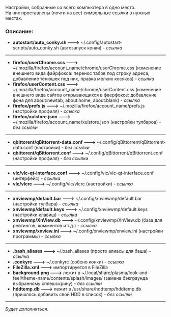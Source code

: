 Настройки, собранные со всего компьютера в одно место.  
На них проставлены (почти на все) символьные ссылки в нужных местах.


### Описание:
+ **autostart/auto_conky.sh --->** ~/.config/autostart-scripts/auto_conky.sh (автозапуск конки) - *ссылка*
---
+ **firefox/userChrome.css --->** ~/.mozilla/firefox/account_name/chrome/userChrome.css (изменение внешнего вида файрфокса: перенос табов под строку адреса, добавление тенюшек под них, правка мелких косяков) - *ссылка*
+ **firefox/userContent.css --->** ~/.mozilla/firefox/account_name/chrome/userContent.css (изменение внешнего вида сайтов открывающихся в фаерфоксе: добавление фона для about:newtab, about:home, about:blank) - *ссылка*
+ **firefox/prefs.js --->** ~/.mozilla/firefox/account_name/prefs.js (настройки профиля) - *ссылка*
+ **firefox/xulstore.json --->** ~/.mozilla/firefox/account_name/xulstore.json (настройки тулбаров) - *без ссылки*
---
+ **qbittorent/qBittorrent-data.conf --->** ~/.config/qBittorrent/qBittorrent-data.conf (настройки) - *без ссылки*
+ **qbittorent/qBittorrent.conf --->** ~/.config/qBittorrent/qBittorrent.conf (настройки профиля) - *без ссылки*
---
+ **vlc/vlc-qt-interface.conf --->** ~/.config/vlc/vlc-qt-interface.conf (интерфейс) - *ссылка*
+ **vlc/vlcrc --->** ~/.config/vlc/vlcrc (настройки) - *ссылка*
---
+ **xnviewmp/default.bar --->** ~/.config/xnviewmp/default.bar (настройки тулбара) - *ссылка*
+ **xnviewmp/default.keys --->** ~/.config/xnviewmp/default.keys (настройки клавиш) - *ссылка*
+ **xnviewmp/XnView.db --->** ~/.config/xnviewmp/XnView.db (база для рейтингов, комментов и т.д.) - *ссылка*
+ **xnviewmp/xnview.ini --->** ~/.config/xnviewmp/xnview.ini (настройки программы) - *ссылка*
---
+ **.bash_aliases --->** ~/.bash_aliases (просто алиасы для баша) - *ссылка*
+ **.conkyrc --->** ~/.conkyrc (собсно конки) - *ссылка*
+ **FileZilla.xml --->** импортируется в FileZilla
+ **background.png --->** лежит в ~/.local/share/plasma/look-and-feel/theme-name/contents/splash/images/ (замена бэкграунда выбранному сплешскрину) - *без ссылки*
+ **hddtemp.db --->** лежит в /usr/share/hddtemp/hddtemp.db (пришлось добавить свой HDD в список) - *без ссылки*


-----
*Будет дополняться.*